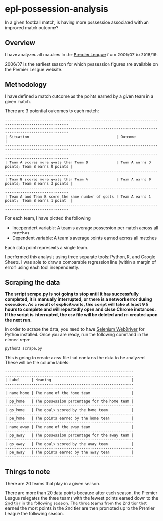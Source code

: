 # epl-possession-analysis

In a given football match, is having more possession associated with an improved match outcome?

## Overview

I have analyzed all matches in the [Premier League](https://www.premierleague.com/) from 2006/07 to 2018/19.

2006/07 is the earliest season for which possession figures are available on the Premier League website.

## Methodology

I have defined a match outcome as the points earned by a given team in a given match.

There are 3 potential outcomes to each match:
```
---------------------------------------------------------------------------------------------------
---------------------------------------------------------------------------------------------------
| Situation                                        | Outcome                                      |
---------------------------------------------------------------------------------------------------
---------------------------------------------------------------------------------------------------
| Team A scores more goals than Team B             | Team A earns 3 points; Team B earns 0 points |
---------------------------------------------------------------------------------------------------
| Team B scores more goals than Team A             | Team A earns 0 points; Team B earns 3 points |
---------------------------------------------------------------------------------------------------
| Team A and Team B score the same number of goals | Team A earns 1 point;  Team B earns 1 point  |
---------------------------------------------------------------------------------------------------
```

For each team, I have plotted the following:
- Independent variable: A team's average possession per match across all matches
- Dependent variable: A team's average points earned across all matches

Each data point represents a single team.

I performed this analysis using three separate tools: Python, R, and Google Sheets. I was able to draw a comparable regression line (within a margin of error) using each tool independently.

## Scraping the data

**The script scrape.py is not going to stop until it has successfully completed, it is manually interrupted, or there is a network error during execution. As a result of explicit waits, this script will take at least 9.5 hours to complete and will repeatedly open and close Chrome instances. If the script is interrupted, the csv file will be deleted and re-created upon the next run.**

In order to scrape the data, you need to have [Selenium WebDriver](https://www.seleniumhq.org/) for Python installed. Once you are ready, run the following command in the cloned repo:

```
python3 scrape.py
```

This is going to create a csv file that contains the data to be analyzed. These will be the column labels:
```
-----------------------------------------------------------
-----------------------------------------------------------
| Label     | Meaning                                     |
-----------------------------------------------------------
-----------------------------------------------------------
| name_home | The name of the home team                   |
-----------------------------------------------------------
| pp_home   | The possession percentage for the home team |
-----------------------------------------------------------
| gs_home   | The goals scored by the home team           |
-----------------------------------------------------------
| pe_home   | The points earned by the home team          |
-----------------------------------------------------------
| name_away | The name of the away team                   |
-----------------------------------------------------------
| pp_away   | The possession percentage for the away team |
-----------------------------------------------------------
| gs_away   | The goals scored by the away team           |
-----------------------------------------------------------
| pe_away   | The points earned by the away team          |
-----------------------------------------------------------

```

## Things to note

There are 20 teams that play in a given season.

There are more than 20 data points because after each season, the Premier League relegates the three teams with the fewest points earned down to the [2nd tier](https://www.efl.com/) in the following season. The three teams from the 2nd tier that earned the most points in the 2nd tier are then promoted up to the Premier League the following season.
